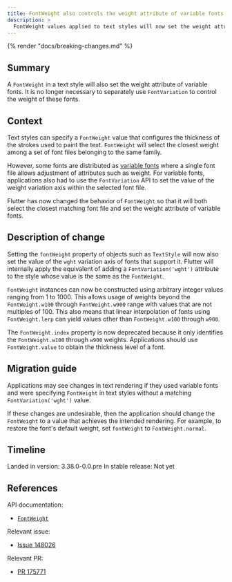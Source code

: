 ```yaml
---
title: FontWeight also controls the weight attribute of variable fonts
description: >
  FontWeight values applied to text styles will now set the weight attribute of variable fonts.
---
```


{% render "docs/breaking-changes.md" %}

## Summary

A `FontWeight` in a text style will also set the weight attribute of variable
fonts. It is no longer necessary to separately use `FontVariation` to control
the weight of these fonts.

## Context

Text styles can specify a `FontWeight` value that configures the thickness of
the strokes used to paint the text. `FontWeight` will select the closest
weight among a set of font files belonging to the same family.

However, some fonts are distributed as [variable fonts](https://fonts.google.com/knowledge/introducing_type/introducing_variable_fonts)
where a single font file allows adjustment of attributes such as weight. For
variable fonts, applications also had to use the `FontVariation` API to set
the value of the weight variation axis within the selected font file.

Flutter has now changed the behavior of `FontWeight` so that it will both
select the closest matching font file and set the weight attribute of variable
fonts.

## Description of change

Setting the `fontWeight` property of objects such as `TextStyle` will now also
set the value of the `wght` variation axis of fonts that support it. Flutter
will internally apply the equivalent of adding a `FontVariation('wght')`
attribute to the style whose value is the same as the `FontWeight`.

`FontWeight` instances can now be constructed using arbitrary integer values
ranging from 1 to 1000. This allows usage of weights beyond the
`FontWeight.w100` through `FontWeight.w900` range with values that are not
multiples of 100. This also means that linear interpolation of fonts using
`FontWeight.lerp` can yield values other than `FontWeight.w100` through `w900`.

The `FontWeight.index` property is now deprecated because it only identifies
the `FontWeight.w100` through `w900` weights. Applications should use
`FontWeight.value` to obtain the thickness level of a font.

## Migration guide

Applications may see changes in text rendering if they used variable fonts and
were specifying `FontWeight` in text styles without a matching
`FontVariation('wght')` value.

If these changes are undesirable, then the application should change the
`FontWeight` to a value that achieves the intended rendering. For example,
to restore the font's default weight, set `fontWeight` to `FontWeight.normal`.

## Timeline

Landed in version: 3.38.0-0.0.pre
In stable release: Not yet

## References

API documentation:

* [`FontWeight`][]

Relevant issue:

* [Issue 148026][]

Relevant PR:

* [PR 175771][]

[`FontWeight`]: {{site.api}}/flutter/dart-ui/FontWeight-class.html
[Issue 148026]: {{site.repo.flutter}}/issues/148026
[PR 175771]: {{site.repo.flutter}}/pull/175771
